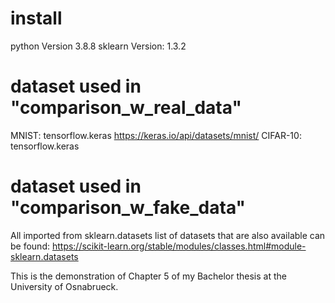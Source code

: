 # install
python Version 3.8.8
sklearn Version: 1.3.2

# dataset used in "comparison_w_real_data"
MNIST: tensorflow.keras https://keras.io/api/datasets/mnist/
CIFAR-10: tensorflow.keras 

# dataset used in "comparison_w_fake_data"
All imported from sklearn.datasets
list of datasets that are also available can be found: https://scikit-learn.org/stable/modules/classes.html#module-sklearn.datasets

This is the demonstration of Chapter 5 of my Bachelor thesis at the University of Osnabrueck. 
